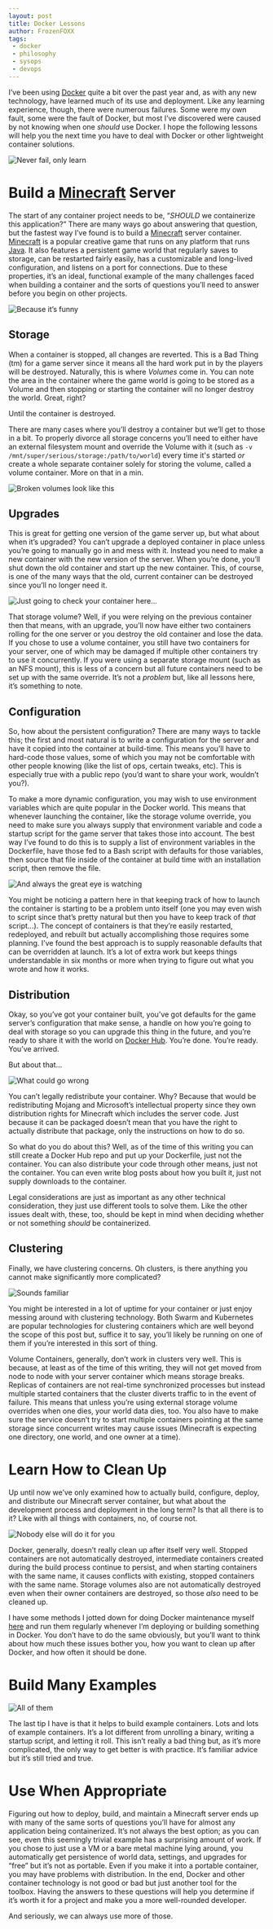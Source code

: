 ```yaml
---
layout: post
title: Docker Lessons
author: FrozenFOXX
tags:
 - docker
 - philosophy
 - sysops
 - devops
---
```


I’ve been using [Docker](https://www.docker.com/) quite a bit over the past year and, as with any new technology, have learned much of its use and deployment. Like any learning experience, though, there were numerous failures. Some were my own fault, some were the fault of Docker, but most I’ve discovered were caused by not knowing when one _should_ use Docker. I hope the following lessons will help you the next time you have to deal with Docker or other lightweight container solutions.

![Never fail, only learn](./winorlearn.jpg)

# Build a [Minecraft](https://minecraft.net/en-us/) Server

The start of any container project needs to be, “_SHOULD_ we containerize this application?” There are many ways go about answering that question, but the fastest way I’ve found is to build a [Minecraft](https://minecraft.net/en-us/) server container. [Minecraft](https://minecraft.net/en-us/) is a popular creative game that runs on any platform that runs [Java](https://www.java.com/en/). It also features a persistent game world that regularly saves to storage, can be restarted fairly easily, has a customizable and long-lived configuration, and listens on a port for connections. Due to these properties, it’s an ideal, functional example of the many challenges faced when building a container and the sorts of questions you’ll need to answer before you begin on other projects.

![Because it’s funny](./mineworldburn.jpg)

## Storage

When a container is stopped, all changes are reverted. This is a Bad Thing (tm) for a game server since it means all the hard work put in by the players will be destroyed. Naturally, this is where _Volumes_ come in. You can note the area in the container where the game world is going to be stored as a Volume and then stopping or starting the container will no longer destroy the world. Great, right?

Until the container is destroyed.

There are many cases where you’ll destroy a container but we’ll get to those in a bit. To properly divorce all storage concerns you’ll need to either have an external filesystem mount and override the Volume with it (such as `-v /mnt/super/serious/storage:/path/to/world`) every time it's started *or* create a whole separate container solely for storing the volume, called a volume container. More on that in a min.

![Broken volumes look like this](./broken-harddisk.jpg)

## Upgrades

This is great for getting one version of the game server up, but what about when it’s upgraded? You can’t upgrade a deployed container in place unless you’re going to manually go in and mess with it. Instead you need to make a new container with the new version of the server. When you’re done, you’ll shut down the old container and start up the new container. This, of course, is one of the many ways that the old, current container can be destroyed since you’ll no longer need it.

![Just going to check your container here...](./anditsgone.jpg)

That storage volume? Well, if you were relying on the previous container then that means, with an upgrade, you’ll now have either two containers rolling for the one server or you destroy the old container and lose the data. If you chose to use a volume container, you still have two containers for your server, one of which may be damaged if multiple other containers try to use it concurrently. If you were using a separate storage mount (such as an NFS mount), this is less of a concern but all future containers need to be set up with the same override. It’s not a *problem* but, like all lessons here, it’s something to note.

## Configuration

So, how about the persistent configuration? There are many ways to tackle this; the first and most natural is to write a configuration for the server and have it copied into the container at build-time. This means you’ll have to hard-code those values, some of which you may not be comfortable with other people knowing (like the list of ops, certain tweaks, etc). This is especially true with a public repo (you’d want to share your work, wouldn’t you?).

To make a more dynamic configuration, you may wish to use environment variables which are quite popular in the Docker world. This means that whenever launching the container, like the storage volume override, you need to make sure you always supply that environment variable and code a startup script for the game server that takes those into account. The best way I’ve found to do this is to supply a list of environment variables in the Dockerfile, have those fed to a Bash script with defaults for those variables, then source that file inside of the container at build time with an installation script, then remove the file.

![And always the great eye is watching](./one-does-not-simply-set-an-environment-variable.jpg)

You might be noticing a pattern here in that keeping track of how to launch the container is starting to be a problem unto itself (one you may even wish to script since that’s pretty natural but then you have to keep track of _that_ script...). The concept of containers is that they’re easily restarted, redeployed, and rebuilt but actually accomplishing those requires some planning. I’ve found the best approach is to supply reasonable defaults that can be overridden at launch. It’s a lot of extra work but keeps things understandable in six months or more when trying to figure out what you wrote and how it works.

## Distribution

Okay, so you’ve got your container built, you’ve got defaults for the game server’s configuration that make sense, a handle on how you’re going to deal with storage so you can upgrade this thing in the future, and you’re ready to share it with the world on [Docker Hub](https://hub.docker.com). You’re done. You’re ready. You’ve arrived.

But about that…

![What could go wrong](./Oh-Shi-.jpg)

You can’t legally redistribute your container. Why? Because that would be redistributing Mojang and Microsoft’s intellectual property since they own distribution rights for Minecraft which includes the server code. Just because it can be packaged doesn’t mean that you have the right to actually distribute that package, only the instructions on how to do so.

So what do you do about this? Well, as of the time of this writing you can still create a Docker Hub repo and put up your Dockerfile, just not the container. You can also distribute your code through other means, just not the container. You can even write blog posts about how you built it, just not supply downloads to the container.

Legal considerations are just as important as any other technical consideration, they just use different tools to solve them. Like the other issues dealt with, these, too, should be kept in mind when deciding whether or not something _should_ be containerized.

## Clustering

Finally, we have clustering concerns. Oh clusters, is there anything you cannot make significantly more complicated?

![Sounds familiar](./clustering.jpg)

You might be interested in a lot of uptime for your container or just enjoy messing around with clustering technology. Both Swarm and Kubernetes are popular technologies for clustering containers which are well beyond the scope of this post but, suffice it to say, you’ll likely be running on one of them if you’re interested in this sort of thing.

Volume Containers, generally, don’t work in clusters very well. This is because, at least as of the time of this writing, they will not get moved from node to node with your server container which means storage breaks. Replicas of containers are not real-time synchronized processes but instead multiple started containers that the cluster diverts traffic to in the event of failure.  This means that unless you’re using external storage volume overrides when one dies, your world data dies, too. You also have to make sure the service doesn’t try to start multiple containers pointing at the same storage since concurrent writes may cause issues (Minecraft is expecting one directory, one world, and one owner at a time).

# Learn How to Clean Up

Up until now we’ve only examined how to actually build, configure, deploy, and distribute our Minecraft server container, but what about the development process and deployment in the long term? Is that all there is to it? Like with all things with containers, no, of course not.

![Nobody else will do it for you](./yourmommadontworkhere.jpg)

Docker, generally, doesn’t really clean up after itself very well. Stopped containers are not automatically destroyed, intermediate containers created during the build process continue to persist, and when starting containers with the same name, it causes conflicts with existing, stopped containers with the same name. Storage volumes also are not automatically destroyed even when their owner containers are destroyed, so those *also* need to be cleaned up.

I have some methods I jotted down for doing Docker maintenance myself [here](https://github.com/frozenfoxx/frozenfoxx.github.io/wiki/Docker#procedures) and run them regularly whenever I’m deploying or building something in Docker. You don’t have to do the same obviously, but you’ll want to think about how much these issues bother you, how you want to clean up after Docker, and how often it should be done.

# Build Many Examples

![All of them](./Build_All_The_Things_Meme.png)

The last tip I have is that it helps to build example containers. Lots and lots of example containers. It’s a lot different from unrolling a binary, writing a startup script, and letting it roll. This isn’t really a bad thing but, as it’s more complicated, the only way to get better is with practice. It’s familiar advice but it’s still tried and true.

# Use When Appropriate

Figuring out how to deploy, build, and maintain a Minecraft server ends up with many of the same sorts of questions you’ll have for almost any application being containerized. It’s not always the best option; as you can see, even this seemingly trivial example has a surprising amount of work. If you chose to just use a VM or a bare metal machine lying around, you automatically get persistence of world data, settings, and upgrades for “free” but it’s not as portable. Even if you make it into a portable container, you may have problems with distribution. In the end, Docker and other container technology is not good or bad but just another tool for the toolbox. Having the answers to these questions will help you determine if it’s worth it for a project and make you a more well-rounded developer.

And seriously, we can always use more of those.
